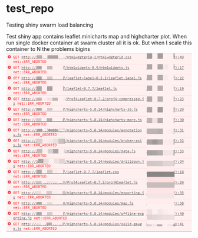 # test_repo
Testing shiny swarm load balancing

Test shiny app contains leaflet.minicharts map and highcharter plot.
When run single docker container at swarm cluster all it is ok. But when I scale this container to N the problems bigins ![problems bigins](https://github.com/kuzmenkov111/test_repo/blob/master/errors.png)

